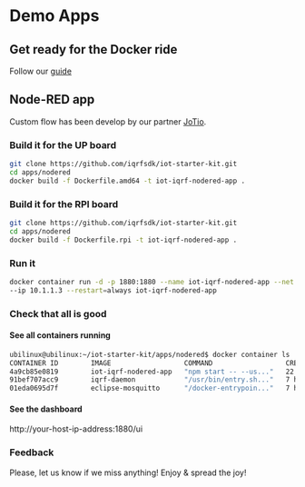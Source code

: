 # Demo Apps

## Get ready for the Docker ride

Follow our [guide](https://github.com/iqrfsdk/iqrf-daemon/blob/master/docker/README.md)

## Node-RED app

Custom flow has been develop by our partner [JoTio](http://jotio.cz/).

### Build it for the UP board

```Bash
git clone https://github.com/iqrfsdk/iot-starter-kit.git
cd apps/nodered
docker build -f Dockerfile.amd64 -t iot-iqrf-nodered-app .
```

### Build it for the RPI board

```Bash
git clone https://github.com/iqrfsdk/iot-starter-kit.git
cd apps/nodered
docker build -f Dockerfile.rpi -t iot-iqrf-nodered-app .
```

### Run it

```Bash
docker container run -d -p 1880:1880 --name iot-iqrf-nodered-app --net bridge01 \ 
--ip 10.1.1.3 --restart=always iot-iqrf-nodered-app
```

### Check that all is good

#### See all containers running

```Bash
ubilinux@ubilinux:~/iot-starter-kit/apps/nodered$ docker container ls
CONTAINER ID        IMAGE                  COMMAND                  CREATED             STATUS              PORTS                                            NAMES
4a9cb85e0819        iot-iqrf-nodered-app   "npm start -- --us..."   22 minutes ago      Up 22 minutes       0.0.0.0:1880->1880/tcp                           iot-iqrf-nodered-app
91bef707acc9        iqrf-daemon            "/usr/bin/entry.sh..."   7 hours ago         Up 7 hours                                                           iqrf1daemon
01eda0695d7f        eclipse-mosquitto      "/docker-entrypoin..."   7 hours ago         Up 7 hours          0.0.0.0:1883->1883/tcp, 0.0.0.0:9001->9001/tcp   mqtt1broker
```

#### See the dashboard

http://your-host-ip-address:1880/ui

### Feedback

Please, let us know if we miss anything!
Enjoy & spread the joy!

